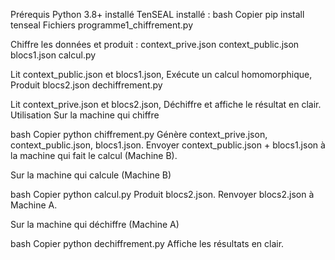 Prérequis
Python 3.8+ installé
TenSEAL installé :
bash
Copier
pip install tenseal
Fichiers
programme1_chiffrement.py

Chiffre les données et produit :
context_prive.json
context_public.json
blocs1.json
calcul.py

Lit context_public.json et blocs1.json,
Exécute un calcul homomorphique,
Produit blocs2.json
dechiffrement.py

Lit context_prive.json et blocs2.json,
Déchiffre et affiche le résultat en clair.
Utilisation
Sur la machine qui chiffre

bash
Copier
python chiffrement.py
Génère context_prive.json, context_public.json, blocs1.json.
Envoyer context_public.json + blocs1.json à la machine qui fait le calcul (Machine B).

Sur la machine qui calcule (Machine B)

bash
Copier
python calcul.py
Produit blocs2.json.
Renvoyer blocs2.json à Machine A.

Sur la machine qui déchiffre (Machine A)

bash
Copier
python dechiffrement.py
Affiche les résultats en clair.
